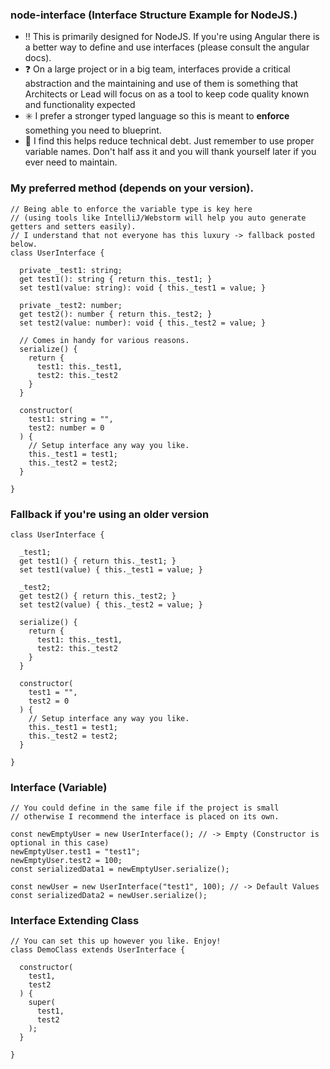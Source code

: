 ### node-interface (Interface Structure Example for NodeJS.)

- ‼️ This is primarily designed for NodeJS. If you're using Angular there is a better way to define and use interfaces (please consult the angular docs).
- ❓ On a large project or in a big team, interfaces provide a critical abstraction and the maintaining and use of them is something that Architects or Lead will focus on as a tool to keep code quality known and functionality expected
- ✳️ I prefer a stronger typed language so this is meant to <b>enforce</b> something you need to blueprint.
- 🛟 I find this helps reduce technical debt. Just remember to use proper variable names. Don't half ass it and you will thank yourself later if you ever need to maintain.



### My preferred method (depends on your version). 
```
// Being able to enforce the variable type is key here 
// (using tools like IntelliJ/Webstorm will help you auto generate getters and setters easily).
// I understand that not everyone has this luxury -> fallback posted below. 
class UserInterface {

  private _test1: string;
  get test1(): string { return this._test1; }
  set test1(value: string): void { this._test1 = value; }
  
  private _test2: number;
  get test2(): number { return this._test2; }
  set test2(value: number): void { this._test2 = value; }
  
  // Comes in handy for various reasons.
  serialize() {
    return {
      test1: this._test1,
      test2: this._test2
    }
  }
  
  constructor(
    test1: string = "",
    test2: number = 0
  ) {
    // Setup interface any way you like.
    this._test1 = test1;
    this._test2 = test2;
  }
  
}
```
  
  
### Fallback if you're using an older version
```
class UserInterface {
  
  _test1;
  get test1() { return this._test1; }
  set test1(value) { this._test1 = value; }

  _test2;
  get test2() { return this._test2; }
  set test2(value) { this._test2 = value; }

  serialize() {
    return {
      test1: this._test1,
      test2: this._test2
    }
  }

  constructor(
    test1 = "",
    test2 = 0
  ) {
    // Setup interface any way you like.
    this._test1 = test1;
    this._test2 = test2;
  }

}
```


### Interface (Variable)
```
// You could define in the same file if the project is small
// otherwise I recommend the interface is placed on its own.

const newEmptyUser = new UserInterface(); // -> Empty (Constructor is optional in this case)
newEmptyUser.test1 = "test1";
newEmptyUser.test2 = 100;
const serializedData1 = newEmptyUser.serialize();

const newUser = new UserInterface("test1", 100); // -> Default Values 
const serializedData2 = newUser.serialize();
```



### Interface Extending Class
```
// You can set this up however you like. Enjoy!
class DemoClass extends UserInterface {
  
  constructor(
    test1,
    test2
  ) {
    super(
      test1,
      test2
    );
  }
  
}
```


